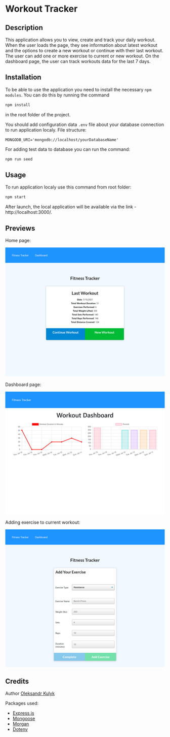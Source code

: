 # Workout Tracker

## Description
This application allows you to view, create and track your daily workout. When the user loads the page, they see information about latest workout and the options to create a new workout or continue with their last workout. The user can add one or more exercise to current or new workout. On the dashboard page, the user can track workouts data for the last 7 days.

## Installation
To be able to use the application you need to install the necessary `npm modules`. You can do this by running the command 

```bash
npm install
```

in the root folder of the project.

You should add configuration data `.env` file about your database connection to run application localy. File structure:

```
MONGODB_URI='mongodb://localhost/yourDatabaseName'
```

For adding test data to database you can run the command:

```bash
npm run seed
```

## Usage
To run application localy use this command from root folder:

```bash
npm start
```

After launch, the local application will be available via the link - http://localhost:3000/.

## Previews
Home page:

![Home page](./res/homepage.jpg)

Dashboard page:

![Dashboard page](./res/stats.jpg)

Adding exercise to current workout:

![Adding exercise page](./res/add_exercise.jpg)

## Credits
Author [Oleksandr Kulyk](https://github.com/AlexKuWerz)

Packages used:
- [Express.js](https://www.npmjs.com/package/express)
- [Mongoose](https://www.npmjs.com/package/mongoose)
- [Morgan](https://www.npmjs.com/package/morgan)
- [Dotenv](https://www.npmjs.com/package/dotenv)
